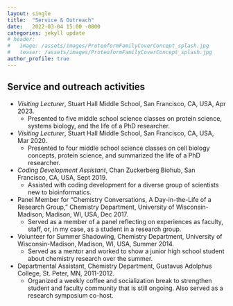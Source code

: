 ```yaml
---
layout: single
title:  "Service & Outreach"
date:   2022-03-04 15:00 -0800
categories: jekyll update
# header:
#   image: /assets/images/ProteoformFamilyCoverConcept_splash.jpg
#   teaser: /assets/images/ProteoformFamilyCoverConcept_splash.jpg
author_profile: true
---
```


## Service and outreach activities
* _Visiting Lecturer_, Stuart Hall Middle School, San Francisco, CA, USA, Apr 2023.
  * Presented to five middle school science classes on protein science, systems biology, and the life of a PhD researcher.
* _Visiting Lecturer_, Stuart Hall Middle School, San Francisco, CA, USA, Mar 2020.
  * Presented to four middle school science classes on cell biology concepts, protein science, and summarized the life of a PhD researcher.
* _Coding Development Assistant_, Chan Zuckerberg Biohub, San Francisco, CA, USA, Sept 2019.
  * Assisted with coding development for a diverse group of scientists new to bioinformatics.
* Panel Member for “Chemistry Conversations, A Day-in-the-Life of a Research Group,” Chemistry Department, University of Wisconsin-Madison, Madison, WI, USA, Dec 2017.
  * Served as a member of a panel reflecting on experiences as faculty, staff, or, in my case, as a student in a research group.
* Volunteer for Summer Shadowing, Chemistry Department, University of Wisconsin-Madison, Madison, WI, USA, Summer 2014.
  * Served as a mentor and worked to show a junior high school student about chemistry research over the summer.
* Departmental Assistant, Chemistry Department, Gustavus Adolphus College, St. Peter, MN, 2011-2012.
  * Organized a weekly coffee and socialization break to strengthen student and faculty community that is still ongoing. Also served as a research symposium co-host.
